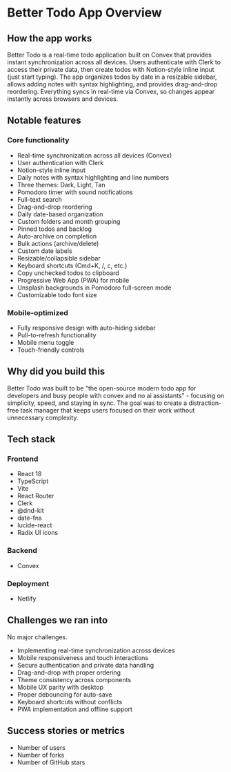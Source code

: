 # Better Todo App Overview

## How the app works

Better Todo is a real-time todo application built on Convex that provides instant synchronization across all devices. Users authenticate with Clerk to access their private data, then create todos with Notion-style inline input (just start typing). The app organizes todos by date in a resizable sidebar, allows adding notes with syntax highlighting, and provides drag-and-drop reordering. Everything syncs in real-time via Convex, so changes appear instantly across browsers and devices.

## Notable features

### Core functionality

- Real-time synchronization across all devices (Convex)
- User authentication with Clerk
- Notion-style inline input
- Daily notes with syntax highlighting and line numbers
- Three themes: Dark, Light, Tan
- Pomodoro timer with sound notifications
- Full-text search
- Drag-and-drop reordering
- Daily date-based organization
- Custom folders and month grouping
- Pinned todos and backlog
- Auto-archive on completion
- Bulk actions (archive/delete)
- Custom date labels
- Resizable/collapsible sidebar
- Keyboard shortcuts (Cmd+K, /, c, etc.)
- Copy unchecked todos to clipboard
- Progressive Web App (PWA) for mobile
- Unsplash backgrounds in Pomodoro full-screen mode
- Customizable todo font size

### Mobile-optimized

- Fully responsive design with auto-hiding sidebar
- Pull-to-refresh functionality
- Mobile menu toggle
- Touch-friendly controls

## Why did you build this

Better Todo was built to be "the open-source modern todo app for developers and busy people with convex and no ai assistants" - focusing on simplicity, speed, and staying in sync. The goal was to create a distraction-free task manager that keeps users focused on their work without unnecessary complexity.

## Tech stack

### Frontend

- React 18
- TypeScript
- Vite
- React Router
- Clerk
- @dnd-kit
- date-fns
- lucide-react
- Radix UI icons

### Backend

- Convex

### Deployment

- Netlify

## Challenges we ran into

No major challenges.

- Implementing real-time synchronization across devices
- Mobile responsiveness and touch interactions
- Secure authentication and private data handling
- Drag-and-drop with proper ordering
- Theme consistency across components
- Mobile UX parity with desktop
- Proper debouncing for auto-save
- Keyboard shortcuts without conflicts
- PWA implementation and offline support

## Success stories or metrics

- Number of users
- Number of forks
- Number of GitHub stars
